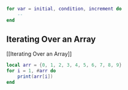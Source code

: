 ```lua
for var = initial, condition, increment do
	--
end
```

## Iterating Over an Array
[[Iterating Over an Array]]

```lua
local arr = {0, 1, 2, 3, 4, 5, 6, 7, 8, 9}
for i = 1, #arr do
    print(arr[i])
end
```
